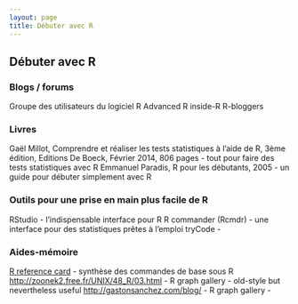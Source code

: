 ```yaml
---
layout: page
title: Débuter avec R
---
```


## Débuter avec R

### Blogs / forums
Groupe des utilisateurs du logiciel R 
Advanced R
inside-R
R-bloggers

### Livres
Gaël Millot, Comprendre et réaliser les tests statistiques à l’aide de R, 3ème édition, Editions De Boeck, Février 2014, 806 pages - tout pour faire des tests statistiques avec R
Emmanuel Paradis, R pour les débutants, 2005 - un guide pour débuter simplement avec R


### Outils pour une prise en main plus facile de R
RStudio - l’indispensable interface pour R 
R commander (Rcmdr) - une interface pour des statistiques prêtes à l’emploi
tryCode -

### Aides-mémoire
[R reference card](https://cran.r-project.org/doc/contrib/Short-refcard.pdf) - synthèse des commandes de base sous R
http://zoonek2.free.fr/UNIX/48_R/03.html - R graph gallery - old-style but nevertheless useful
http://gastonsanchez.com/blog/ - R graph gallery - 
